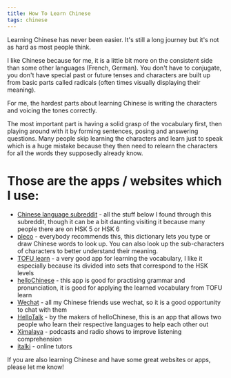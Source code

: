 ```yaml
---
title: How To Learn Chinese
tags: chinese
---
```


Learning Chinese has never been easier. It's still a long journey but it's not as hard as most people think.

I like Chinese because for me, it is a little bit more on the consistent side than some other languages (French, German).
You don't have to conjugate, you don't have special past or future tenses and characters are built up from basic parts called radicals (often times visually displaying their meaning).

For me, the hardest parts about learning Chinese is writing the characters and voicing the tones correctly.

The most important part is having a solid grasp of the vocabulary first, then playing around with it by forming sentences, posing and answering questions.
Many people skip learning the characters and learn just to speak which is a huge mistake because they then need to relearn the characters for all the words they supposedly already know.

# Those are the apps / websites which I use:

* [Chinese language subreddit](https://www.reddit.com/r/chineselanguage) - all the stuff below I found through this subreddit, though it can be a bit daunting visiting it because many  people there are on HSK 5 or HSK 6
* [pleco](https://www.pleco.com/) - everybody recommends this, this dictionary lets you type or draw Chinese words to look up. You can also look up the sub-characters of characters to better understand their meaning.
* [TOFU learn](https://www.tofulearn.com/) - a very good app for learning the vocabulary, I like it especially because its divided into sets that correspond to the HSK levels
* [helloChinese](http://www.hellochinese.cc/) - this app is good for practising grammar and pronunciation, it is good for applying the learned vocabulary from TOFU learn
* [Wechat](https://web.wechat.com/) - all my Chinese friends use wechat, so it is a good opportunity to chat with them
* [HelloTalk](https://www.hellotalk.com/) - by the makers of helloChinese, this is an app that allows two people who learn their respective languages to help each other out
* [Ximalaya](https://www.ximalaya.com/) - podcasts and radio shows to improve listening comprehension
* [italki](https://www.italki.com/teachers/chinese?hl=en) - online tutors

If you are also learning Chinese and have some great websites or apps, please let me know!

